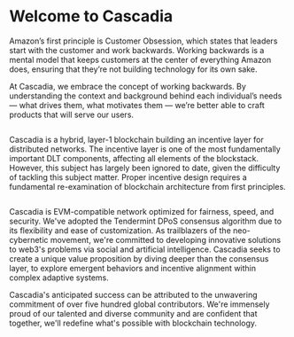 # Welcome to Cascadia

Amazon’s first principle is Customer Obsession, which states that leaders start with the customer and work backwards. Working backwards is a mental model that keeps customers at the center of everything Amazon does, ensuring that they’re not building technology for its own sake.

At Cascadia, we embrace the concept of working backwards. By understanding the context and background behind each individual’s needs — what drives them, what motivates them — we’re better able to craft products that will serve our users.

<figure><img src=".gitbook/assets/Cascadia Deck_Page_01.jpg" alt=""><figcaption></figcaption></figure>

Cascadia is a hybrid, layer-1 blockchain building an incentive layer for distributed networks. The incentive layer is one of the most fundamentally important DLT components, affecting all elements of the blockstack.  However, this subject has largely been ignored to date, given the difficulty of tackling this subject matter.  Proper incentive design requires a fundamental re-examination of blockchain architecture from first principles.

<figure><img src=".gitbook/assets/Cascadia Deck_Page_04 (1).jpg" alt=""><figcaption></figcaption></figure>

Cascadia is EVM-compatible network optimized for fairness, speed, and security.  We've adopted the Tendermint DPoS consensus algorithm due to its flexibility and ease of customization.  As trailblazers of the neo-cybernetic movement, we're committed to developing innovative solutions to web3's problems via social and artificial intelligence.  Cascadia seeks to create a unique value proposition by diving deeper than the consensus layer, to explore emergent behaviors and incentive alignment within complex adaptive systems.

Cascadia's anticipated success can be attributed to the unwavering commitment of over five hundred global contributors.  We're immensely proud of our talented and diverse community and are confident that together, we'll redefine what's possible with blockchain technology.
